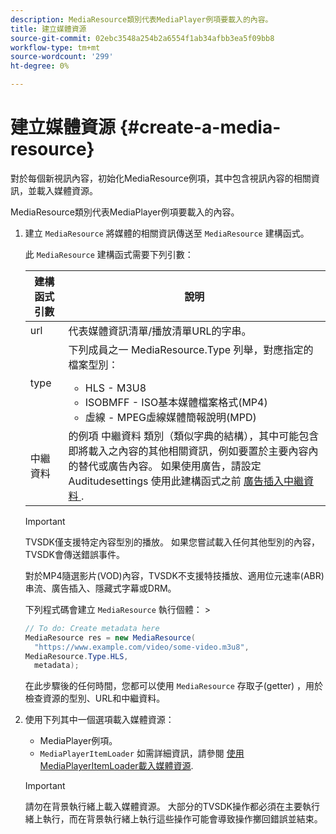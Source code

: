 ```yaml
---
description: MediaResource類別代表MediaPlayer例項要載入的內容。
title: 建立媒體資源
source-git-commit: 02ebc3548a254b2a6554f1ab34afbb3ea5f09bb8
workflow-type: tm+mt
source-wordcount: '299'
ht-degree: 0%

---
```


# 建立媒體資源 {#create-a-media-resource}

對於每個新視訊內容，初始化MediaResource例項，其中包含視訊內容的相關資訊，並載入媒體資源。

MediaResource類別代表MediaPlayer例項要載入的內容。

1. 建立 `MediaResource` 將媒體的相關資訊傳送至 `MediaResource` 建構函式。

   此 `MediaResource` 建構函式需要下列引數：

   <table id="table_22886D6770FB45E99D35D0B90E6CC302"> 
   <thead> 
   <tr> 
      <th colname="col1" class="entry"> 建構函式引數 </th> 
      <th colname="col2" class="entry"> 說明 </th> 
   </tr> 
   </thead>
   <tbody> 
   <tr> 
      <td colname="col1"> <span class="codeph"> url </span> </td> 
      <td colname="col2"> 代表媒體資訊清單/播放清單URL的字串。 </td> 
   </tr> 
   <tr> 
      <td colname="col1"> <span class="codeph"> type </span> </td> 
      <td colname="col2"> 下列成員之一 <span class="codeph"> MediaResource.Type </span> 列舉，對應指定的檔案型別： 
      <ul id="ul_C286ED3C31364B858A1C9AF3356E9282"> 
      <li id="li_25B24EF76D8849DE8764539F25E435FA"> <span class="codeph"> HLS </span> - M3U8 </li> 
      <li id="li_1344A41B434D49229E392F1AAF9ECA81"> <span class="codeph"> ISOBMFF </span> - ISO基本媒體檔案格式(MP4) </li> 
      <li id="li_92392073B7334916B06B16570C51AC91"> <span class="codeph"> 虛線 </span> - MPEG虛線媒體簡報說明(MPD) </li> 
      </ul> </td> 
   </tr> 
   <tr> 
      <td colname="col1"> <span class="codeph"> 中繼資料 </span> </td> 
      <td colname="col2"> 的例項 <span class="codeph"> 中繼資料 </span> 類別（類似字典的結構），其中可能包含即將載入之內容的其他相關資訊，例如要置於主要內容內的替代或廣告內容。 如果使用廣告，請設定 <span class="codeph"> Auditudesettings </span> 使用此建構函式之前 <a href="/help/programming/tvsdk-3x-android-prog/android-3x-advertising/ad-insertion/ad-insertion-metadata/android-3x-ad-insertion-metadata.md"> 廣告插入中繼資料 </a>. </td> 
   </tr> 
   </tbody> 
   </table>

   >[!IMPORTANT]
   >
   >TVSDK僅支援特定內容型別的播放。 如果您嘗試載入任何其他型別的內容，TVSDK會傳送錯誤事件。
   >
   >對於MP4隨選影片(VOD)內容，TVSDK不支援特技播放、適用位元速率(ABR)串流、廣告插入、隱藏式字幕或DRM。

   下列程式碼會建立 `MediaResource` 執行個體： >

   ```java
   // To do: Create metadata here 
   MediaResource res = new MediaResource( 
     "https://www.example.com/video/some-video.m3u8",  
   MediaResource.Type.HLS, 
     metadata); 
   ```

   在此步驟後的任何時間，您都可以使用 `MediaResource` 存取子(getter) ，用於檢查資源的型別、URL和中繼資料。

1. 使用下列其中一個選項載入媒體資源：

   * MediaPlayer例項。
   * `MediaPlayerItemLoader` 如需詳細資訊，請參閱 [使用MediaPlayerItemLoader載入媒體資源](../../../tvsdk-3x-android-prog/android-3x-content-playback-options-android2/mediaplayer-initialize-for-video/android-3x-media-resource-mediaplayeritemloader.md).

   >[!IMPORTANT]
   >
   >請勿在背景執行緒上載入媒體資源。 大部分的TVSDK操作都必須在主要執行緒上執行，而在背景執行緒上執行這些操作可能會導致操作擲回錯誤並結束。
